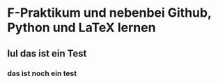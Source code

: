 # F-Praktikum und nebenbei Github, Python und LaTeX lernen

## lul das ist ein Test

### das ist noch ein test